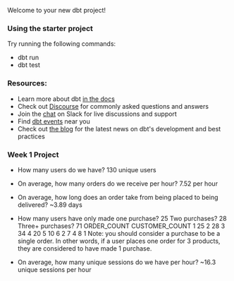 Welcome to your new dbt project!

### Using the starter project

Try running the following commands:
- dbt run
- dbt test


### Resources:
- Learn more about dbt [in the docs](https://docs.getdbt.com/docs/introduction)
- Check out [Discourse](https://discourse.getdbt.com/) for commonly asked questions and answers
- Join the [chat](https://community.getdbt.com/) on Slack for live discussions and support
- Find [dbt events](https://events.getdbt.com) near you
- Check out [the blog](https://blog.getdbt.com/) for the latest news on dbt's development and best practices

### Week 1 Project 
- How many users do we have? 130 unique users
- On average, how many orders do we receive per hour? 7.52 per hour
- On average, how long does an order take from being placed to being delivered? ~3.89 days
- How many users have only made one purchase? 25 Two purchases? 28 Three+ purchases? 71
ORDER_COUNT	CUSTOMER_COUNT
1	25
2	28
3	34
4	20
5	10
6	2
7	4
8	1
Note: you should consider a purchase to be a single order. In other words, if a user places one order for 3 products, they are considered to have made 1 purchase.

- On average, how many unique sessions do we have per hour? ~16.3 unique sessions per hour
